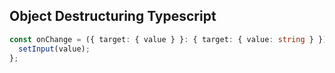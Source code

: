## Object Destructuring Typescript

```ts
const onChange = ({ target: { value } }: { target: { value: string } }) => {
  setInput(value);
};
```